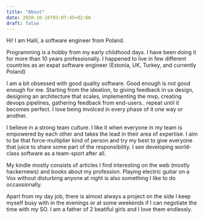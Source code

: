 ```yaml
---
title: "About"
date: 2020-10-16T03:07:45+02:00
draft: false
---
```

Hi!
I am Halil, a software engineer from Poland.

Programming is a hobby from my early childhood days. I have been doing it for more than 10 years professionally. I happened to live in few different countries as an expat software engineer (Estonia, UK, Turkey, and currently Poland)

I am a bit obsessed with good quality software. Good enough is not good enough for me.  Starting from the ideation, to giving feedback in ux design, designing an architecture that scales, implementing the mvp, creating devops pipelines, gathering feedback from end-users.. repeat until it becomes perfect. I love being involced in every phase of it one way or another.

I believe in a strong team culture. I like it when everyone in my team is empowered by each other and takes the lead in their area of expertise. I aim to be that force-multiplier kind of person and try my best to give everyone that juice to share some part of the responsibility. I see developing world-class software as a team-sport after all.

My kindle mostly consists of articles I find interesting on the web (mostly hackernews) and books about my profession. Playing electric guitar on a Vox without disturbing anyone at night is also something I like to do occassionally.

Apart from my day job, there is almost always a project on the side I keep myself busy with in the evenings or at some weekends if I can negotiate the time with my SO. I am a father of 2 beatiful girls and I love them endlessly.

